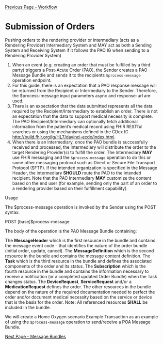 [Previous Page - Workflow](workflow.html)

# Submission of Orders
Pushing orders to the rendering provider or intermediary (acts as a Rendering Provider) 
Intermediary System and MAY act as both a Sending System and Receiving System if it follows the PAO IG when sending to a Rendering Provider System)
1. When an event (e.g. creating an order that must be fulfilled by a third party) triggers a Post-Acute Order (PAO), the Sender creates a PAO Message Bundle and sends it to the recipients <code class="highlighter-rouge">$process-message</code> operation endpoint.
2. For this guide, there is an expectation that a PAO response message will be returned from the Recipient or Intermediary to the Sender. Therefore, the $process-message input parameters async and response-url are used.
3. There is an expectation that the data submitted represents all the data required by the Recipient/Intermediary to establish an order.  There is not an expectation that the data to support medical necessity is complete. The PAO Recipient/Intermediary can optionally fetch additional information from the patient’s medical record using FHIR RESTful searches or using the mechanisms defined in the CDex IG http://build.fhir.org/ig/HL7/davinci-ecdx/index.html.
4. When there is an Intermediary, once the PAO bundle is successfully received and processed, the Intermediary will distribute the order to the target Rendering Provider(s) to fulfill the order. The Intermediary **MAY** use FHIR messaging and the <code class="highlighter-rouge">$process-message</code> operation to do this or some other messaging protocol such as Direct or Secure File Transport Protocol (SFTP).  If the intended organization is specified in the Message Header, the intermediary **SHOULD** route the PAO to the intended recipient. Note that the PAO Intermediary **MAY** customize the content based on the end user (for example, sending only the part of an order to a rendering provider based on their fulfillment capability).

Usage

The $process-message operation is invoked by the Sender using the POST  syntax:

POST [base]$process-message

The body of the operation is the PAO Message Bundle containing:


The **MessageHeader** which is the first resource in the bundle and contains the message event code - that identifies the nature of the order bundle (initial order, update, cancel).
The **MessageDefinition** which is the second resource in the bundle and contains the message content definition.
The **Task** which is the third resource in the bundle and defines the associated components of the order and its status.
The **Subscription** which is the fourth resource in the bundle and contains the information necessary to receive a notification (or a completed updated Order Bundle) when the Task changes status.
The **DeviceRequest**, **ServiceRequest** and/or a **MedicationRequest** defines the order.
The other resources in the bundle depend on the nature of the required documentation needed to perfect the order and/or document medical necessity based on the service or device that is the basis for the order.
Note: All referenced resources **SHALL** be included in the bundle.

We will create a Home Oxygen scenario Example Transaction as an example of using the <code class="highlighter-rouge">$process-message</code> operation to send/receive a POA Message Bundle.


[Next Page - Message Bundles](message_bundles.html)